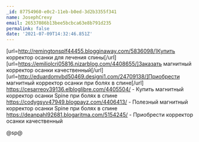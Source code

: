 ```yaml
---
_id: 87754960-e0c2-11eb-b0ed-3d2b3355f341
name: JosephCrexy
email: 26537086b13bee5bcbca63e8b791d235
permalink: false
date: '2021-07-09T14:32:46.851Z'
---
```

[url=http://remingtonsplf44455.blogginaway.com/5836098/]Купить корректор осанки для лечения спины[/url] 
[url=https://emiliolcri05816.nizarblog.com/4408655/]Заказать магнитный корректор осанки качественный[/url] 
[url=http://eduardomvbd50469.designi1.com/24709138/]Приобрести магнитный корректор осанки при болях в спине[/url] 
https://cesarreov39136.elbloglibre.com/4405504/ - Купить магнитный корректор осанки Spine при болях в спине 
https://codygsyv47949.blogpayz.com/4406413/ - Полезный магнитный корректор осанки Spine при болях в спине 
https://deanpahl92681.blogaritma.com/5154245/ - Приобрести корректор осанки качественный 
 
@sp@
